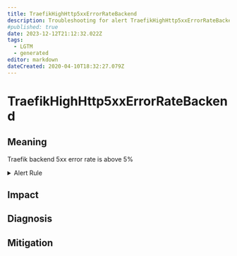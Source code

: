 ```yaml
---
title: TraefikHighHttp5xxErrorRateBackend
description: Troubleshooting for alert TraefikHighHttp5xxErrorRateBackend
#published: true
date: 2023-12-12T21:12:32.022Z
tags: 
  - LGTM
  - generated
editor: markdown
dateCreated: 2020-04-10T18:32:27.079Z
---
```


# TraefikHighHttp5xxErrorRateBackend

## Meaning
[//]: # "Short paragraph that explains what the alert means"
Traefik backend 5xx error rate is above 5%

<details>
  <summary>Alert Rule</summary>

{{% rule "traefik/embedded-exporter-v1.yml" "TraefikHighHttp5xxErrorRateBackend" %}}

{{% comment %}}

```yaml
alert: TraefikHighHttp5xxErrorRateBackend
expr: sum(rate(traefik_backend_requests_total{code=~"5.*"}[3m])) by (backend) / sum(rate(traefik_backend_requests_total[3m])) by (backend) * 100 > 5
for: 1m
labels:
    severity: critical
annotations:
    summary: Traefik high HTTP 5xx error rate backend (instance {{ $labels.instance }})
    description: |-
        Traefik backend 5xx error rate is above 5%
          VALUE = {{ $value }}
          LABELS = {{ $labels }}
    runbook: https://github.com/srerun/prometheus-alerts/blob/main/content/runbooks/embedded-exporter-v1/TraefikHighHttp5xxErrorRateBackend.md

```

{{% /comment %}}

</details>


## Impact
[//]: # "What could / will happen if the alert is not addressed"



## Diagnosis
[//]: # "Steps to take to identify the cause of the problem"



## Mitigation
[//]: # "The steps necessary to resolve the alert"

